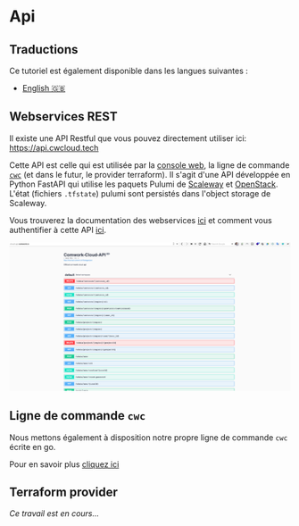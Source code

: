 # Api

## Traductions

Ce tutoriel est également disponible dans les langues suivantes :
* [English 🇬🇧](../../../../tutorials/api/README.md)

## Webservices REST

Il existe une API Restful que vous pouvez directement utiliser ici: https://api.cwcloud.tech

Cette API est celle qui est utilisée par la [console web](../console/README.md), la ligne de commande [`cwc`](../cli/README.md) (et dans le futur, le provider terraform). Il s'agit d'une API développée en Python FastAPI qui utilise les paquets Pulumi de [Scaleway](https://www.pulumi.com/registry/packages/scaleway/) et [OpenStack](https://www.pulumi.com/registry/packages/openstack/). L'état (fichiers `.tfstate`) pulumi sont persistés dans l'object storage de Scaleway.

Vous trouverez la documentation des webservices [ici](https://api.cwcloud.tech) et comment vous authentifier à cette API [ici](./api_credentials.md).

![swagger](../../../../img/swagger.png)

## Ligne de commande `cwc`

Nous mettons également à disposition notre propre ligne de commande `cwc` écrite en go.

Pour en savoir plus [cliquez ici](../cli/README.md)

## Terraform provider

_Ce travail est en cours..._
